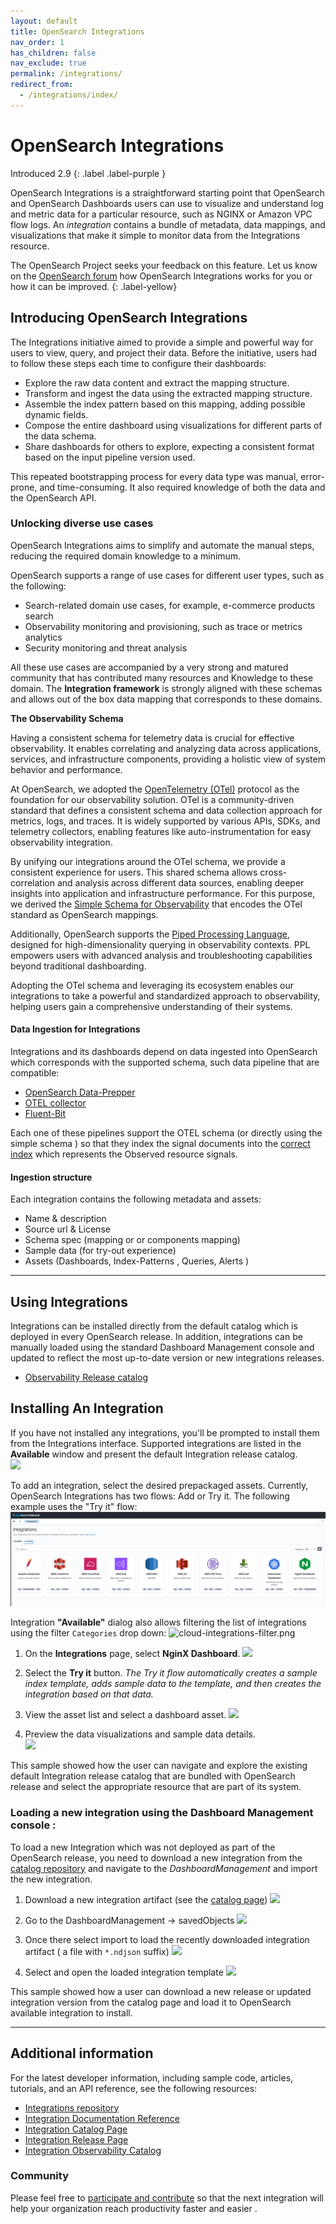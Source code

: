 ```yaml
---
layout: default
title: OpenSearch Integrations
nav_order: 1
has_children: false
nav_exclude: true
permalink: /integrations/
redirect_from:
  - /integrations/index/
---
```

# OpenSearch Integrations
Introduced 2.9
{: .label .label-purple }

OpenSearch Integrations is a straightforward starting point that OpenSearch and OpenSearch Dashboards users can use to visualize and understand log and metric data for a particular resource, such as NGINX or Amazon VPC flow logs. An _integration_ contains a bundle of metadata, data mappings, and visualizations that make it simple to monitor data from the Integrations resource.

The OpenSearch Project seeks your feedback on this feature. Let us know on the [OpenSearch forum](https://forum.opensearch.org/) how OpenSearch Integrations works for you or how it can be improved.
{: .label-yellow}

## Introducing OpenSearch Integrations

The Integrations initiative aimed to provide a simple and powerful way for users to view, query, and project their data. Before the initiative, users had to follow these steps each time to configure their dashboards:

* Explore the raw data content and extract the mapping structure.
* Transform and ingest the data using the extracted mapping structure. 
* Assemble the index pattern based on this mapping, adding possible dynamic fields. 
* Compose the entire dashboard using visualizations for different parts of the data schema.
* Share dashboards for others to explore, expecting a consistent format based on the input pipeline version used.

This repeated bootstrapping process for every data type was manual, error-prone, and time-consuming. It also required knowledge of both the data and the OpenSearch API.

### Unlocking diverse use cases

OpenSearch Integrations aims to simplify and automate the manual steps, reducing the required domain knowledge to a minimum.


OpenSearch supports a range of use cases for different user types, such as the following:
- Search-related domain use cases, for example, e-commerce products search
- Observability monitoring and provisioning, such as trace or metrics analytics
- Security monitoring and threat analysis

All these use cases are accompanied by a very strong and matured community that has contributed many resources and Knowledge to these domain. The **Integration framework** is strongly aligned with these schemas and allows out of the box data mapping that corresponds to these domains. 

**The Observability Schema**

Having a consistent schema for telemetry data is crucial for effective observability. It enables correlating and analyzing data across applications, services, and infrastructure components, providing a holistic view of system behavior and performance.

At OpenSearch, we adopted the [OpenTelemetry (OTel)](https://opentelemetry.io/) protocol as the foundation for our observability solution. OTel is a community-driven standard that defines a consistent schema and data collection approach for metrics, logs, and traces. It is widely supported by various APIs, SDKs, and telemetry collectors, enabling features like auto-instrumentation for easy observability integration.

By unifying our integrations around the OTel schema, we provide a consistent experience for users. This shared schema allows cross-correlation and analysis across different data sources, enabling deeper insights into application and infrastructure performance. For this purpose, we derived the [Simple Schema for Observability](https://github.com/opensearch-project/opensearch-catalog/tree/main/docs/schema/observability) that encodes the OTel standard as OpenSearch mappings.

Additionally, OpenSearch supports the [Piped Processing Language](https://opensearch.org/docs/latest/search-plugins/sql/ppl/index/), designed for high-dimensionality querying in observability contexts. PPL empowers users with advanced analysis and troubleshooting capabilities beyond traditional dashboarding.

Adopting the OTel schema and leveraging its ecosystem enables our integrations to take a powerful and standardized approach to observability, helping users gain a comprehensive understanding of their systems.

#### Data Ingestion for Integrations

Integrations and its dashboards depend on data ingested into OpenSearch which corresponds with the supported schema, such data pipeline that are compatible:

- [OpenSearch Data-Prepper](https://github.com/opensearch-project/data-prepper)
- [OTEL collector](https://github.com/open-telemetry/opentelemetry-collector)
- [Fluent-Bit](https://docs.fluentbit.io/manual/pipeline/outputs/opensearch)

Each one of these pipelines support the OTEL schema (or directly using the simple schema ) so that they index the signal documents into the [correct index](https://github.com/opensearch-project/opensearch-catalog/blob/main/docs/schema/observability/Naming-convention.md) which represents the Observed resource signals.

#### Ingestion structure

Each integration contains the following metadata and assets:

* Name & description
* Source url & License
* Schema spec (mapping or or components mapping)
* Sample data (for try-out experience)
* Assets (Dashboards, Index-Patterns , Queries, Alerts )

---
## Using Integrations
Integrations can be installed directly from the default catalog which is deployed in every OpenSearch release. In addition, integrations can be manually loaded using the standard Dashboard Management console and updated to reflect the most up-to-date version or new integrations releases.

- [Observability Release catalog](https://github.com/opensearch-project/opensearch-catalog/blob/main/docs/integrations/Release.md) 

## Installing An Integration 

If you have not installed any integrations, you'll be prompted to install them from the Integrations interface. Supported integrations are listed in the **Available** window and present the default Integration release catalog.  
![]({{site.url}}{{site.baseurl}}/images/integrations/empty-installed-integrations.png)

To add an integration, select the desired prepackaged assets. Currently, OpenSearch Integrations has two flows: Add or Try it. The following example uses the "Try it" flow:
![integrations-observability-catalog.png](/images/integrations/integrations-observability-catalog.png)

Integration **"Available"** dialog also allows filtering the list of integrations using the filter `Categories` drop down:
![cloud-integrations-filter.png]({{site.url}}{{site.baseurl}}/images/integrations/cloud-integrations-filter.png)

1. On the **Integrations** page, select **NginX Dashboard**.
![]({{site.url}}{{site.baseurl}}/images/integrations/nginx-integration.png)

2. Select the **Try it** button. _The Try it flow automatically creates a sample index template, adds sample data to the template, and then creates the integration based on that data._

4. View the asset list and select a dashboard asset.
![]({{site.url}}{{site.baseurl}}/images/integrations/nginx-installed-integration-assets.png)

4. Preview the data visualizations and sample data details.  
![]({{site.url}}{{site.baseurl}}/images/integrations/nginx-integration-dashboard.png)

This sample showed how the user can navigate and explore the existing default Integration release catalog that are bundled with OpenSearch release and select the appropriate resource that are part of its system.

### Loading a new integration using the Dashboard Management console :

To load a new Integration which was not deployed as part of the OpenSearch release, you need to download a new integration from the [catalog repository](https://github.com/opensearch-project/opensearch-catalog/blob/main/docs/integrations/Release.md) and navigate to the _DashboardManagement_ and import the new integration.

1) Download a new integration artifact (see the [catalog page](https://github.com/opensearch-project/opensearch-catalog/blob/main/docs/integrations/Release.md))
   ![]({{site.url}}{{site.baseurl}}/images/integrations/integration-catalog-release-page.png)

2) Go to the DashboardManagement -> savedObjects
   ![]({{site.url}}{{site.baseurl}}/images/integrations/import-saved-objects.png)

3) Once there select import to load the recently downloaded integration artifact ( a file with `*.ndjson` suffix)
   ![]({{site.url}}{{site.baseurl}}/images/integrations/integration-import-file.png)

4) Select and open the loaded integration template
   ![]({{site.url}}{{site.baseurl}}/images/integrations/select-uploaded-integration.png)

This sample showed how a user can download a new release or updated integration version from the catalog page and load it to OpenSearch available integration to install.

***

## Additional information

For the latest developer information, including sample code, articles, tutorials, and an API reference, see the following resources:

- [Integrations repository](https://github.com/opensearch-project/opensearch-catalog)
- [Integration Documentation Reference](https://github.com/opensearch-project/opensearch-catalog/tree/main/docs/integrations)
- [Integration Catalog Page](https://htmlpreview.github.io/?https://github.com/opensearch-project/opensearch-catalog/blob/main/integrations/observability/catalog.html)
- [Integration Release Page](https://github.com/opensearch-project/opensearch-catalog/blob/main/docs/integrations/Release.md)
- [Integration Observability Catalog](https://github.com/opensearch-project/opensearch-catalog/tree/main/docs/schema/observability)


### Community
Please feel free to [participate and contribute](https://github.com/opensearch-project/dashboards-observability/issues/new?assignees=&labels=integration%2C+untriaged&projects=&template=integration_request.md&title=%5BIntegration%5D) so that the next integration will help your organization reach productivity faster and easier .
